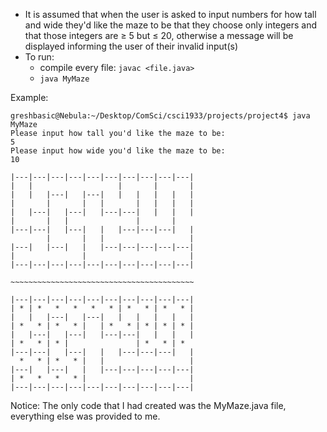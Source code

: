 - It is assumed that when the user is asked to input numbers for how tall and wide
  they'd like the maze to be that they choose only integers and that those integers are ≥ 5 but ≤ 20,
  otherwise a message will be displayed informing the user of their invalid input(s)
- To run: 
  - compile every file: `javac <file.java>`
  - `java MyMaze`

Example:
```
greshbasic@Nebula:~/Desktop/ComSci/csci1933/projects/project4$ java MyMaze
Please input how tall you'd like the maze to be: 
5 
Please input how wide you'd like the maze to be: 
10

|---|---|---|---|---|---|---|---|---|---|
|   |                   |       |       | 
|   |   |---|   |---|   |   |   |   |   |
|       |       |   |       |   |   |   | 
|   |---|   |---|   |---|---|   |   |   |
|       |   |               |       |   
|---|---|   |---|   |   |---|---|---|   |
        |       |   |                   | 
|---|   |---|   |   |---|---|---|---|---|
|               |                       | 
|---|---|---|---|---|---|---|---|---|---|

~~~~~~~~~~~~~~~~~~~~~~~~~~~~~~~~~~~~~~~~~

|---|---|---|---|---|---|---|---|---|---|
| * | *   *   *   *   * | *   * | *   * | 
|   |   |---|   |---|   |   |   |   |   |
| *   * | *   * |   | *   * | * | * | * | 
|   |---|   |---|   |---|---|   |   |   |
| *   * | * |               | *   * | * 
|---|---|   |---|   |   |---|---|---|   |
  *   * | *   * |   |                   | 
|---|   |---|   |   |---|---|---|---|---|
| *   *   *   * |                       | 
|---|---|---|---|---|---|---|---|---|---|
```
Notice: The only code that I had created was the MyMaze.java file, everything else was provided to me.
